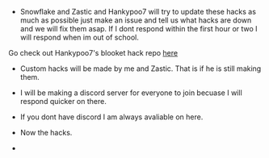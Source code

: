 - Snowflake and Zastic and Hankypoo7 will try to update these hacks as much as possible just make an issue and tell us what hacks are down and we will fix them asap. If I dont respond within the first hour or two I will respond when im out of school.

Go check out Hankypoo7's blooket hack repo [here](https://github.com/Hankypoo7/Blooket-hacks-Hankypoo7-)

- Custom hacks will be made by me and Zastic. That is if he is still making them. 


- I will be making a discord server for everyone to join becuase I will respond quicker on there.


- If you dont have discord I am always avaliable on here. 



- Now the hacks. 
- 
